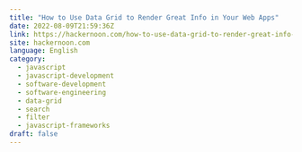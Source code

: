 ```yaml
---
title: "How to Use Data Grid to Render Great Info in Your Web Apps"
date: 2022-08-09T21:59:36Z
link: https://hackernoon.com/how-to-use-data-grid-to-render-great-info-in-your-web-apps?source=rss&utm_medium=RSS&utm_source=news.12bit.vn
site: hackernoon.com
language: English
category:
  - javascript
  - javascript-development
  - software-development
  - software-engineering
  - data-grid
  - search
  - filter
  - javascript-frameworks
draft: false
---
```

